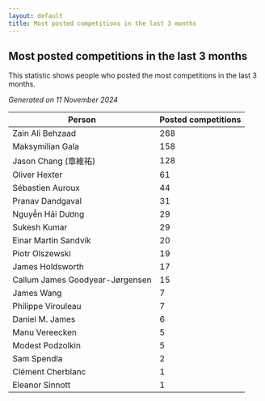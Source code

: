 ```yaml
---
layout: default
title: Most posted competitions in the last 3 months
---
```

## Most posted competitions in the last 3 months
This statistic shows people who posted the most competitions in the last 3 months.

*Generated on 11 November 2024*

| Person | Posted competitions |
| --- | --- |
| Zain Ali Behzaad | 268 |
| Maksymilian Gala | 158 |
| Jason Chang (章維祐) | 128 |
| Oliver Hexter | 61 |
| Sébastien Auroux | 44 |
| Pranav Dandgaval | 31 |
| Nguyễn Hải Dương | 29 |
| Sukesh Kumar | 29 |
| Einar Martin Sandvik | 20 |
| Piotr Olszewski | 19 |
| James Holdsworth | 17 |
| Callum James Goodyear-Jørgensen | 15 |
| James Wang | 7 |
| Philippe Virouleau | 7 |
| Daniel M. James | 6 |
| Manu Vereecken | 5 |
| Modest Podzolkin | 5 |
| Sam Spendla | 2 |
| Clément Cherblanc | 1 |
| Eleanor Sinnott | 1 |
